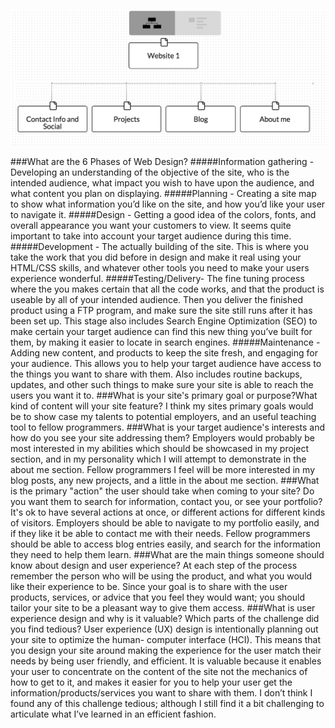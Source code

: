 ![Site Map](https://github.com/DonLang/phase-0/blob/master/week-2/imgs/site-map.png)

###What are the 6 Phases of Web Design?
#####Information gathering -
Developing an understanding of the objective of the site, who is the intended audience,  what impact you wish to have upon the audience, and what content you plan on displaying.
#####Planning -
Creating a site map to show what information you’d like on the site, and how you’d like  your user to navigate it.
#####Design -
Getting a good idea of the colors, fonts, and overall appearance you want your customers to view.  It seems quite important to take into account your target audience during this time.
#####Development -
The actually building of the site.  This is where you take the work that you did before in design and make it real using your HTML/CSS skills, and whatever other tools you need to make your users experience wonderful.
#####Testing/Delivery-
The fine tuning process where the you makes certain that all the code works, and that the product is useable by all of your intended audience.  Then you deliver the finished product using a FTP program, and make sure the site still runs after it has been set up.  This stage also includes Search Engine Optimization (SEO) to make certain your target audience can find this new thing you’ve built for them, by making it easier to locate in search engines.
#####Maintenance -
Adding new content, and products to keep the site fresh, and engaging for your audience.  This allows you to help your target audience have access to the things you want to share with them.
Also includes routine backups, updates, and other such things to make sure your site is able to reach the users you want it to.
###What is your site's primary goal or purpose?What kind of content will your site feature?
I think my sites primary goals would be to show case my talents to potential employers, and an useful teaching tool to fellow programmers.
###What is your target audience's interests and how do you see your site addressing them?
Employers would probably be most interested in my abilities which should be showcased in my project section, and in my personality which I will attempt to demonstrate in the about me section.
Fellow programmers I feel will be more interested in my blog posts, any new projects, and a little in the about me section.
###What is the primary "action" the user should take when coming to your site? Do you want them to search for information, contact you, or see your portfolio? It's ok to have several actions at once, or different actions for different kinds of visitors.
Employers should be able to navigate to my portfolio easily, and if they like it be able to contact me with their needs.
Fellow programmers should be able to access blog entries easily, and search for the information they need to help them learn.
###What are the main things someone should know about design and user experience?
At each step of the process remember the person who will be using the product, and what you would like their experience to be.  Since your goal is to share with the user products, services, or advice that you feel they would want; you should tailor your site to be a pleasant way to give them access.
###What is user experience design and why is it valuable? Which parts of the challenge did you find tedious?
User experience (UX) design is intentionally planning out your site to optimize the human- computer interface (HCI).  This means that you design your site around making the experience for the user match their needs by being user friendly, and efficient.  It is valuable because it enables your user to concentrate on the content of the site not the mechanics of how to get to it, and makes it easier for you to help your user get the information/products/services you want to share with them.
I don’t think I found any of this challenge tedious; although I still find it a bit challenging to articulate what I’ve learned in an efficient fashion.